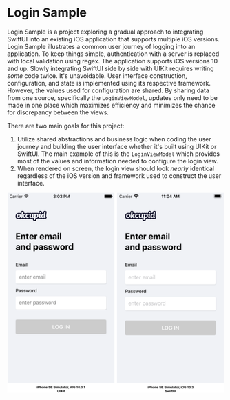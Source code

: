 # Login Sample

Login Sample is a project exploring a gradual approach to integrating SwiftUI into an existing iOS application that supports multiple iOS versions. Login Sample illustrates a common user journey of logging into an application. To keep things simple, authentication with a server is replaced with local validation using regex. The application supports iOS versions 10 and up. Slowly integrating SwiftUI side by side with UIKit requires writing _some_ code twice. It's unavoidable. User interface construction, configuration, and state is implemented using its respective framework. However, the values used for configuration are shared. By sharing data from one source, specifically the `LoginViewModel`, updates only need to be made in one place which maximizes efficiency and minimizes the chance for discrepancy between the views. 

There are two main goals for this project:

1. Utilize shared abstractions and business logic when coding the user journey and building the user interface whether it's built using UIKit or SwiftUI. The main example of this is the `LoginViewModel` which provides most of the values and information needed to configure the login view.
2. When rendered on screen, the login view should look _nearly_ identical regardless of the iOS version and framework used to construct the user interface.

![](Screenshots/login-view-side-by-side.png)
